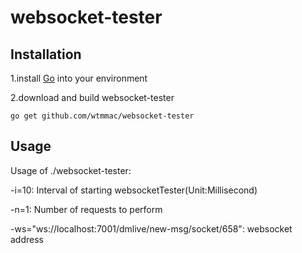# websocket-tester

## Installation

1.install [Go](http://golang.org/doc/install) into your environment

2.download and build websocket-tester

    go get github.com/wtmmac/websocket-tester

## Usage

  Usage of ./websocket-tester:

  -i=10: Interval of starting websocketTester(Unit:Millisecond)
  
  -n=1: Number of requests to perform
  
  -ws="ws://localhost:7001/dmlive/new-msg/socket/658": websocket address